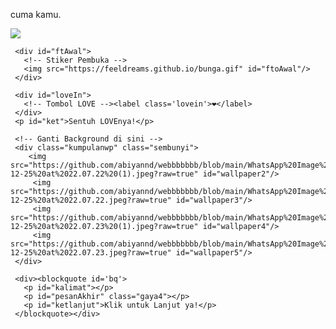 cuma kamu.
<!DOCTYPE html>
<html>
<meta charset='UTF-8'/><meta content='width=device-width, initial-scale=1, user-scalable=1, minimum-scale=1, maximum-scale=5' name='viewport'/><meta content='IE=edge' http-equiv='X-UA-Compatible'/>
  
  <link rel="preconnect" href="https://fonts.googleapis.com">
  <link rel="preconnect" href="https://fonts.gstatic.com" crossorigin>
  <link href="https://fonts.googleapis.com/css2?family=Nunito+Sans:wght@400;700&display=swap" rel="stylesheet">
  <link href="https://fonts.googleapis.com/css2?family=Sono:wght@600&display=swap" rel="stylesheet">
  <link href="https://fonts.googleapis.com/css2?family=Nerko+One&display=swap" rel="stylesheet">

  <script src="https://unpkg.com/typeit@8.7.0/dist/index.umd.js"></script><link href="https://feeldreams.github.io/hanyakamu/style.css" rel="stylesheet" type="text/css" />
  <script src="https://kit.fontawesome.com/4f3ce16e3e.js" crossorigin="anonymous"></script>
  
<head>
<title>Script HTML buat Kamu</title>
<link rel="icon" type="image/x-icon" href="https://www.palingit.com/favicon.ico">
<meta name="description" content="HTML Replit Coding">
<!-- 
  Made with love by Rayys!
  
     Blog: https://PalingIT.com
     Instagram: @rayyarrr
     TikTok: @rayy4r
     Email: rayyar0703@gmail.com
     
  Thanks to all <3
-->
</head>
<body>
	
   <!-- Ganti Audio di sini -->
   <audio autoplay loop> 
             <source src="https://github.com/abiyannd/webbbbbbb/blob/main/WhatsApp-Audio-2022-12-28-at-00.23.16.mp3?raw=true" id="linkmp3" class="sembunyi">
   </audio>
   
   <div id="bodyblur">
     <!-- Wallpaper --><img src="https://feeldreams.github.io/papjalan.jpeg" id="wallpaper"/>
   </div>
   
   <div id='Content'>

     <div id="ftAwal">
       <!-- Stiker Pembuka -->
       <img src="https://feeldreams.github.io/bunga.gif" id="ftoAwal"/>
     </div>

     <div id="loveIn">
       <!-- Tombol LOVE --><label class='lovein'>❤️</label>
     </div>
     <p id="ket">Sentuh LOVEnya!</p>

     <!-- Ganti Background di sini --> 
     <div class="kumpulanwp" class="sembunyi">
     	<img src="https://github.com/abiyannd/webbbbbbb/blob/main/WhatsApp%20Image%202022-12-25%20at%2022.07.22%20(1).jpeg?raw=true" id="wallpaper2"/>
         <img src="https://github.com/abiyannd/webbbbbbb/blob/main/WhatsApp%20Image%202022-12-25%20at%2022.07.22.jpeg?raw=true" id="wallpaper3"/>
         <img src="https://github.com/abiyannd/webbbbbbb/blob/main/WhatsApp%20Image%202022-12-25%20at%2022.07.23%20(1).jpeg?raw=true" id="wallpaper4"/>
         <img src="https://github.com/abiyannd/webbbbbbb/blob/main/WhatsApp%20Image%202022-12-25%20at%2022.07.23.jpeg?raw=true" id="wallpaper5"/>
     </div>

     <div><blockquote id='bq'>
       <p id="kalimat"></p>
       <p id="pesanAkhir" class="gaya4"></p>
       <p id="ketlanjut">Klik untuk Lanjut ya!</p>
     </blockquote></div>

   </div>

<!-- Ganti Kata-Kata di bawah ya! -->
<script>
const body = document.querySelector("body");const inip = [];const inips = [];const iniwp = [];iden = 1; iniwp[1] = wallpaper.src; iniwp[2] = wallpaper2.src; iniwp[3] = wallpaper3.src; iniwp[4] = wallpaper4.src; iniwp[5] = wallpaper5.src; audio = new Audio('' + linkmp3.src); fungsiAwal=0;function berjatuhan() {const heart = document.createElement("div"); heart.className = "fas fa-heart"; heart.style.left = (Math.random() * 90)+"vw"; heart.style.animationDuration = (Math.random()*3)+2+"s"; body.appendChild(heart);} setInterval(function name(params) {var heartArr = document.querySelectorAll(".fa-heart"); if (heartArr.length > 100) {heartArr[0].remove()}},100);Content.style = "opacity:1;margin-top:14vh";

totalPesan = 5; //Input total pesan di sini ya!

/* Ganti kata-kata di sini ya! */
inip[1] = "haloo milyyy!";
inips[1] = "sebelom 2022 berakhir, aku mau bilang nih";
inip[2] = "maaf ya kalo selama beberapa bulan ini aku sering buat masalah, yang buat kamu jadi kesel sama aku";
inips[2] = "";
inip[3] = "dan maaf juga kalo aku sering ovt ke kamu, walaupun belom perna bilang sii hehehe";
inips[3] = "maaf juga kalo aku masi ga jelas, belom bisa jadi 100% cowo yang kamu mau";
inip[4] = "kalo kamu kerasa keganggu sama sikapku itu maaf yaa,";
inips[4] = "tapi jujur, aku bakal berusaha jadi cowo terbaik yang perna kamu temuin, karna aku takut banged kamu pergi";
inip[5] = "kamu udaa aku anggep rumaa ke-2 tempatku pulang, karna setiap di samping kamu doang aku bisa ngerasa tenang, seneng, intinya nyaman dee kalo deket kamu";
inips[5] = "jadiiii, jangan tinggalin aku yaa, sayang banged pokonya sama kamu :)";

pesanAkhiran = "jangan cuek-cuek ya hehehe. i love uu milyyy😾";
</script>
<script src="https://feeldreams.github.io/hanyakamu/script.js"></script>
</body>
</html>
